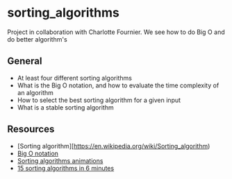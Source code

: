# sorting_algorithms

Project in collaboration with Charlotte Fournier.
We see how to do Big O and do better algorithm's

## General

* At least four different sorting algorithms
* What is the Big O notation, and how to evaluate the time complexity of an algorithm
* How to select the best sorting algorithm for a given input
* What is a stable sorting algorithm

## Resources

* [Sorting algorithm][https://en.wikipedia.org/wiki/Sorting_algorithm)
* [Big O notation](https://stackoverflow.com/questions/487258/what-is-a-plain-english-explanation-of-big-o-notation)
* [Sorting algorithms animations](https://www.toptal.com/developers/sorting-algorithms)
* [15 sorting algorithms in 6 minutes](https://www.youtube.com/watch?v=kPRA0W1kECg)
